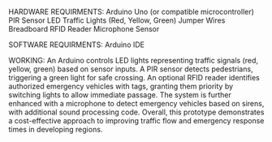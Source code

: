 HARDWARE REQUIRMENTS:
Arduino Uno (or compatible microcontroller)
PIR Sensor
LED Traffic Lights (Red, Yellow, Green)
Jumper Wires
Breadboard 
RFID Reader 
Microphone Sensor 

SOFTWARE REQUIRMENTS:
Arduino IDE

WORKING:
An Arduino controls LED lights representing traffic signals (red, yellow, green) based on sensor inputs. A PIR sensor detects pedestrians, triggering a green light for safe crossing. An optional RFID reader identifies authorized emergency vehicles with tags, granting them priority by switching lights to allow immediate passage. The system is  further enhanced with a microphone to detect emergency vehicles based on sirens, with additional sound processing code. Overall, this prototype demonstrates a cost-effective approach to improving traffic flow and emergency response times in developing regions.
